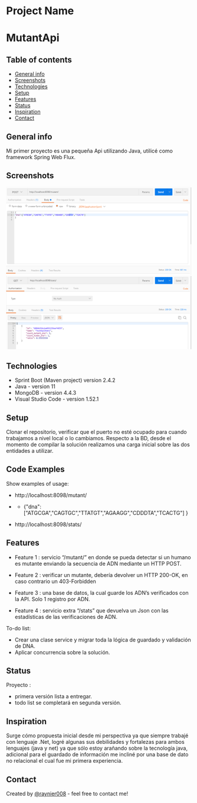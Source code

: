 # Project Name

# MutantApi

## Table of contents

- [General info](#general-info)
- [Screenshots](#screenshots)
- [Technologies](#technologies)
- [Setup](#setup)
- [Features](#features)
- [Status](#status)
- [Inspiration](#inspiration)
- [Contact](#contact)

## General info

Mi primer proyecto es una pequeña Api utilizando Java, utilicé como framework Spring Web Flux.

## Screenshots

![Example screenshot](./img/post_mutant.png)
![Example screenshot](./img/get_stats.png)

## Technologies

- Sprint Boot (Maven project) version 2.4.2
- Java - version 11
- MongoDB - version 4.4.3
- Visual Studio Code - version 1.52.1

## Setup

Clonar el repositorio, verificar que el puerto no esté ocupado para cuando trabajamos a nivel local o lo cambiamos. Respecto a la BD, desde el momento de compilar la solución realizamos una carga inicial sobre las dos entidades a utilizar.

## Code Examples

Show examples of usage:

- http://localhost:8098/mutant/
- - {"dna":["ATGCGA","CAGTGC","TTATGT","AGAAGG","CDDDTA","TCACTG"]
    }

- http://localhost:8098/stats/

## Features

- Feature 1 : servicio “/mutant/” en donde se pueda detectar si un humano es
  mutante enviando la secuencia de ADN mediante un HTTP POST.

- Feature 2 : verificar un mutante, debería devolver un HTTP 200-OK, en caso contrario un
  403-Forbidden

- Feature 3 : una base de datos, la cual guarde los ADN’s verificados con la API.
  Solo 1 registro por ADN.

- Feature 4 : servicio extra “/stats” que devuelva un Json con las estadísticas de las
  verificaciones de ADN.

To-do list:

- Crear una clase service y migrar toda la lógica de guardado y validación de DNA.
- Aplicar concurrencia sobre la solución.

## Status

Proyecto :

- primera versión lista a entregar.
- todo list se completará en segunda versión.

## Inspiration

Surge cómo propuesta inicial desde mi perspectiva ya que siempre trabajé con lenguaje .Net, logré algunas sus debilidades y fortalezas para ambos lenguajes (java y net) ya que sólo estoy arañando sobre la tecnología java, adicional para el guardado de información me incliné por una base de dato no relacional el cual fue mi primera experiencia.

## Contact

Created by [@raynier008](https://github.com/raynier008) - feel free to contact me!
